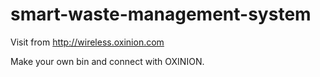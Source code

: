 # smart-waste-management-system

Visit from http://wireless.oxinion.com

Make your own bin and connect with OXINION. 
